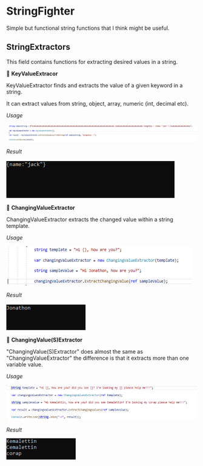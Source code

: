 # StringFighter
Simple but functional string functions that I think might be useful.


## StringExtractors

This field contains functions for extracting desired values ​​in a string.
 
:rabbit2: **KeyValueExtracor**

KeyValueExtractor finds and extracts the value of a given keyword in a string.

It can extract values ​​from string, object, array, numeric (int, decimal etc).
      
*Usage*    


<img src="Assets/keyValueExtractor.PNG" alt="KeyValueExtractor" >

*Result*

<img src="Assets/keyvalueExtractorResult.PNG" alt="KeyValueExtractorResult" >



:rabbit2: **ChangingValueExtractor**


ChangingValueExtractor extracts the changed value within a string template.

*Usage*

<img src="Assets/ChangingValueExtractor.PNG" alt="ChangingValueExtractor" >

*Result*

<img src="Assets/ChangingValueExtractorResult.PNG" alt="ChangingValueExtractorResult">


:rabbit2: **ChangingValue(S)Extractor**


"ChangingValue(S)Extractor" does almost the same as "ChangingValueExtractor"
the difference is that it extracts more than one variable value.

*Usage*

<img src="Assets/changingValuesExtractor.PNG" alt="ChangingValueExtractor" >

*Result*

<img src="Assets/ChangingValuesExtractorResult.PNG" alt="ChangingValueExtractorResult">

